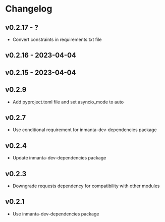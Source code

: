 # Changelog

## v0.2.17 - ?

- Convert constraints in requirements.txt file

## v0.2.16 - 2023-04-04


## v0.2.15 - 2023-04-04


## v0.2.9
- Add pyproject.toml file and set asyncio_mode to auto 

## v0.2.7
- Use conditional requirement for inmanta-dev-dependencies package

## v0.2.4
- Update inmanta-dev-dependencies package

## v0.2.3
- Downgrade requests dependency for compatibility with other modules

## v0.2.1
- Use inmanta-dev-dependencies package
